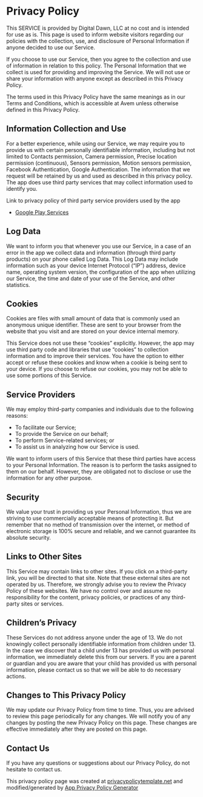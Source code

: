 # Privacy Policy
This SERVICE is provided by Digital Dawn, LLC at no cost and is intended for use as is.
This page is used to inform website visitors regarding our policies with the collection, use, and
disclosure of Personal Information if anyone decided to use our Service.

If you choose to use our Service, then you agree to the collection and use of information in relation
to this policy. The Personal Information that we collect is used for providing and improving the
Service. We will not use or share your information with anyone except as described
in this Privacy Policy.

The terms used in this Privacy Policy have the same meanings as in our Terms and Conditions, which is accessible
at Avem unless otherwise defined in this Privacy Policy.

## Information Collection and Use
For a better experience, while using our Service, we may require you to provide us with certain
personally identifiable information, including but not limited to Contacts permission, Camera permission, Precise location permission (continuous), Sensors permission, Motion sensors permission, Facebook Authentication, Google Authentication. The information that we request will be retained by us and used as described in this privacy policy.
The app does use third party services that may collect information used to identify you.

Link to privacy policy of third party service providers used by the app

* [Google Play Services](https://www.google.com/policies/privacy/)

## Log Data
We want to inform you that whenever you use our Service, in a case of an
error in the app we collect data and information (through third party products) on your phone
called Log Data. This Log Data may include information such as your device Internet Protocol (“IP”) address,
device name, operating system version, the configuration of the app when utilizing our Service,
the time and date of your use of the Service, and other statistics.

## Cookies
Cookies are files with small amount of data that is commonly used an anonymous unique identifier. These
are sent to your browser from the website that you visit and are stored on your device internal memory.

This Service does not use these “cookies” explicitly. However, the app may use third party code and libraries
that use “cookies” to collection information and to improve their services. You have the option to either
accept or refuse these cookies and know when a cookie is being sent to your device. If you choose to
refuse our cookies, you may not be able to use some portions of this Service.

## Service Providers
We may employ third-party companies and individuals due to the following reasons:
* To facilitate our Service;
* To provide the Service on our behalf;
* To perform Service-related services; or
* To assist us in analyzing how our Service is used.
 
We want to inform users of this Service that these third parties have access to your
Personal Information. The reason is to perform the tasks assigned to them on our behalf. However, they
are obligated not to disclose or use the information for any other purpose.

## Security
We value your trust in providing us your Personal Information, thus we are striving
to use commercially acceptable means of protecting it. But remember that no method of transmission over
the internet, or method of electronic storage is 100% secure and reliable, and we cannot guarantee
its absolute security.

## Links to Other Sites
This Service may contain links to other sites. If you click on a third-party link, you will be directed
to that site. Note that these external sites are not operated by us. Therefore, we strongly
advise you to review the Privacy Policy of these websites. We have no control over
and assume no responsibility for the content, privacy policies, or practices of any third-party sites
or services.

## Children’s Privacy
These Services do not address anyone under the age of 13. We do not knowingly collect
personally identifiable information from children under 13. In the case we discover that a child
under 13 has provided us with personal information, we immediately delete this from
our servers. If you are a parent or guardian and you are aware that your child has provided us with personal
information, please contact us so that we will be able to do necessary actions.

## Changes to This Privacy Policy
We may update our Privacy Policy from time to time. Thus, you are advised to review
this page periodically for any changes. We will notify you of any changes by posting
the new Privacy Policy on this page. These changes are effective immediately after they are posted on
this page.

## Contact Us
If you have any questions or suggestions about our Privacy Policy, do not hesitate to contact
us.

This privacy policy page was created at [privacypolicytemplate.net](https://privacypolicytemplate.net) and modified/generated by [App Privacy Policy Generator](https://app-privacy-policy-generator.firebaseapp.com/)
